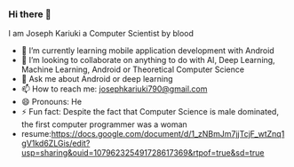 ### Hi there 👋
I am Joseph Kariuki a Computer Scientist by blood

- 🌱 I’m currently learning mobile application development with Android
- 👯 I’m looking to collaborate on anything to do with AI, Deep Learning, Machine Learning, Android or Theoretical Computer Science
- 💬 Ask me about Android or deep learning
- 📫 How to reach me: josephkariuki790@gmail.com
- 😄 Pronouns: He
- ⚡ Fun fact: Despite the fact that Computer Science is male dominated, the first computer programmer was a woman
- resume:https://docs.google.com/document/d/1_zNBmJm7jjTcjF_wtZnq1gV1kd6ZLGis/edit?usp=sharing&ouid=107962325491728617369&rtpof=true&sd=true
